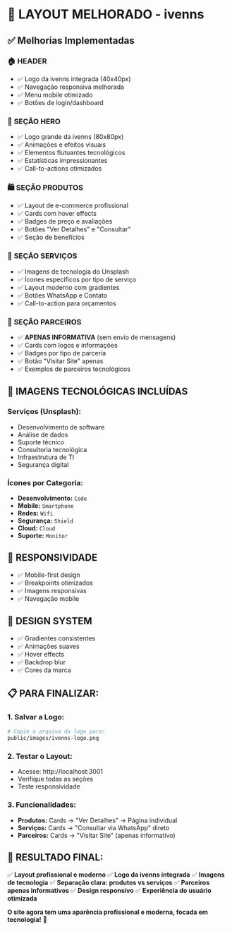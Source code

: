# 🎨 LAYOUT MELHORADO - ivenns

## ✅ Melhorias Implementadas

### 🏠 **HEADER**
- ✅ Logo da ivenns integrada (40x40px)
- ✅ Navegação responsiva melhorada
- ✅ Menu mobile otimizado
- ✅ Botões de login/dashboard

### 🚀 **SEÇÃO HERO**
- ✅ Logo grande da ivenns (80x80px) 
- ✅ Animações e efeitos visuais
- ✅ Elementos flutuantes tecnológicos
- ✅ Estatísticas impressionantes
- ✅ Call-to-actions otimizados

### 🛍️ **SEÇÃO PRODUTOS**
- ✅ Layout de e-commerce profissional
- ✅ Cards com hover effects
- ✅ Badges de preço e avaliações
- ✅ Botões "Ver Detalhes" e "Consultar"
- ✅ Seção de benefícios

### 🔧 **SEÇÃO SERVIÇOS**
- ✅ Imagens de tecnologia do Unsplash
- ✅ Ícones específicos por tipo de serviço
- ✅ Layout moderno com gradientes
- ✅ Botões WhatsApp e Contato
- ✅ Call-to-action para orçamentos

### 🤝 **SEÇÃO PARCEIROS**
- ✅ **APENAS INFORMATIVA** (sem envio de mensagens)
- ✅ Cards com logos e informações
- ✅ Badges por tipo de parceria
- ✅ Botão "Visitar Site" apenas
- ✅ Exemplos de parceiros tecnológicos

## 🎯 **IMAGENS TECNOLÓGICAS INCLUÍDAS**

### Serviços (Unsplash):
- Desenvolvimento de software
- Análise de dados
- Suporte técnico
- Consultoria tecnológica
- Infraestrutura de TI
- Segurança digital

### Ícones por Categoria:
- **Desenvolvimento:** `Code`
- **Mobile:** `Smartphone`
- **Redes:** `Wifi`
- **Segurança:** `Shield`
- **Cloud:** `Cloud`
- **Suporte:** `Monitor`

## 📱 **RESPONSIVIDADE**
- ✅ Mobile-first design
- ✅ Breakpoints otimizados
- ✅ Imagens responsivas
- ✅ Navegação mobile

## 🎨 **DESIGN SYSTEM**
- ✅ Gradientes consistentes
- ✅ Animações suaves
- ✅ Hover effects
- ✅ Backdrop blur
- ✅ Cores da marca

## 📋 **PARA FINALIZAR:**

### 1. **Salvar a Logo:**
```bash
# Copie o arquivo da logo para:
public/images/ivenns-logo.png
```

### 2. **Testar o Layout:**
- Acesse: http://localhost:3001
- Verifique todas as seções
- Teste responsividade

### 3. **Funcionalidades:**
- **Produtos:** Cards → "Ver Detalhes" → Página individual
- **Serviços:** Cards → "Consultar via WhatsApp" direto
- **Parceiros:** Cards → "Visitar Site" (apenas informativo)

## 🚀 **RESULTADO FINAL:**

✅ **Layout profissional e moderno**
✅ **Logo da ivenns integrada**
✅ **Imagens de tecnologia**
✅ **Separação clara: produtos vs serviços**
✅ **Parceiros apenas informativos**
✅ **Design responsivo**
✅ **Experiência do usuário otimizada**

**O site agora tem uma aparência profissional e moderna, focada em tecnologia!** 🎉